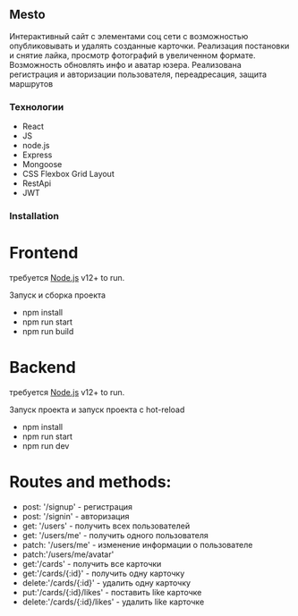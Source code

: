 ## Mesto

Интерактивный сайт с элементами соц сети с возможностью опубликовывать и удалять созданные карточки. Реализация постановки и снятие лайка, просмотр фотографий в увеличенном формате. Возможность обновлять инфо и аватар юзера. Реализована регистрация и авторизации пользователя, переадресация, защита маршрутов

### Teхнологии

* React
* JS
* node.js
* Express
* Mongoose
* CSS Flexbox Grid Layout
* RestApi
* JWT

### Installation

# Frontend
требуется [Node.js](https://nodejs.org/) v12+ to run.

Запуск и сборка проекта

* npm install
* npm run start
* npm run build

# Backend
требуется [Node.js](https://nodejs.org/) v12+ to run.

Запуск проекта и запуск проекта с hot-reload

* npm install
* npm run start
* npm run dev

# Routes and methods:

* post: '/signup' - регистрация
* post: '/signin' - авторизация
* get: '/users' - получить всех пользователей
* get: '/users/me' - получить одного пользователя
* patch: '/users/me' - изменение информации о пользователе
* patch:'/users/me/avatar'
* get:'/cards' - получить все карточки
* get:'/cards/{:id}' - получить одну карточку
* delete:'/cards/{:id}' - удалить одну карточку
* put:'/cards/{:id}/likes' - поставить like карточке
* delete:'/cards/{:id}/likes' - удалить like карточке

